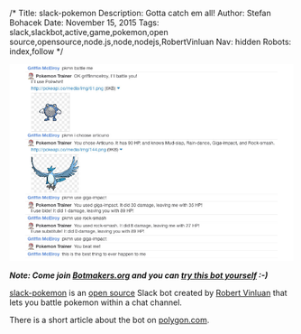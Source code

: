 /*
Title: slack-pokemon
Description: Gotta catch em all!
Author: Stefan Bohacek
Date: November 15, 2015
Tags: slack,slackbot,active,game,pokemon,open source,opensource,node.js,node,nodejs,RobertVinluan
Nav: hidden
Robots: index,follow
*/

[![](/content/bots/slackbots/images/slack-pokemon.png)](https://github.com/rvinluan/slack-pokemon/)

***Note: Come join [Botmakers.org](https://botmakers.org/) and you can [try this bot yourself](https://github.com/botwiki/botmakers.org/blob/master/BOTS.md) :-)***

[slack-pokemon](https://github.com/rvinluan/slack-pokemon/) is an [open source](https://github.com/rvinluan/slack-pokemon/) Slack bot created by [Robert Vinluan](https://twitter.com/RobertVinluan) that lets you battle pokemon within a chat channel.

There is a short article about the bot on [polygon.com](http://www.polygon.com/2014/6/27/5850720/pokemon-battle-slack-vox).
